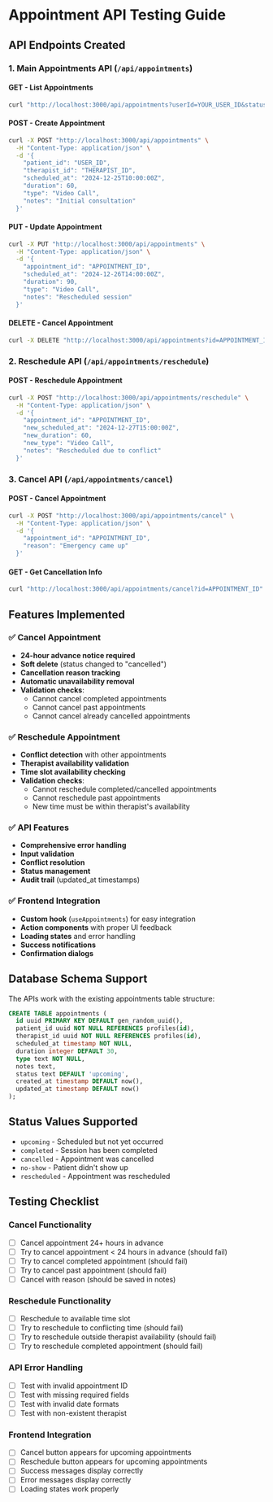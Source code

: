 # Appointment API Testing Guide

## API Endpoints Created

### 1. Main Appointments API (`/api/appointments`)

#### GET - List Appointments
```bash
curl "http://localhost:3000/api/appointments?userId=YOUR_USER_ID&status=upcoming&limit=10"
```

#### POST - Create Appointment
```bash
curl -X POST "http://localhost:3000/api/appointments" \
  -H "Content-Type: application/json" \
  -d '{
    "patient_id": "USER_ID",
    "therapist_id": "THERAPIST_ID", 
    "scheduled_at": "2024-12-25T10:00:00Z",
    "duration": 60,
    "type": "Video Call",
    "notes": "Initial consultation"
  }'
```

#### PUT - Update Appointment
```bash
curl -X PUT "http://localhost:3000/api/appointments" \
  -H "Content-Type: application/json" \
  -d '{
    "appointment_id": "APPOINTMENT_ID",
    "scheduled_at": "2024-12-26T14:00:00Z",
    "duration": 90,
    "type": "Video Call",
    "notes": "Rescheduled session"
  }'
```

#### DELETE - Cancel Appointment
```bash
curl -X DELETE "http://localhost:3000/api/appointments?id=APPOINTMENT_ID"
```

### 2. Reschedule API (`/api/appointments/reschedule`)

#### POST - Reschedule Appointment
```bash
curl -X POST "http://localhost:3000/api/appointments/reschedule" \
  -H "Content-Type: application/json" \
  -d '{
    "appointment_id": "APPOINTMENT_ID",
    "new_scheduled_at": "2024-12-27T15:00:00Z",
    "new_duration": 60,
    "new_type": "Video Call",
    "notes": "Rescheduled due to conflict"
  }'
```

### 3. Cancel API (`/api/appointments/cancel`)

#### POST - Cancel Appointment
```bash
curl -X POST "http://localhost:3000/api/appointments/cancel" \
  -H "Content-Type: application/json" \
  -d '{
    "appointment_id": "APPOINTMENT_ID",
    "reason": "Emergency came up"
  }'
```

#### GET - Get Cancellation Info
```bash
curl "http://localhost:3000/api/appointments/cancel?id=APPOINTMENT_ID"
```

## Features Implemented

### ✅ **Cancel Appointment**
- **24-hour advance notice required**
- **Soft delete** (status changed to "cancelled")
- **Cancellation reason tracking**
- **Automatic unavailability removal**
- **Validation checks**:
  - Cannot cancel completed appointments
  - Cannot cancel past appointments
  - Cannot cancel already cancelled appointments

### ✅ **Reschedule Appointment**
- **Conflict detection** with other appointments
- **Therapist availability validation**
- **Time slot availability checking**
- **Validation checks**:
  - Cannot reschedule completed/cancelled appointments
  - Cannot reschedule past appointments
  - New time must be within therapist's availability

### ✅ **API Features**
- **Comprehensive error handling**
- **Input validation**
- **Conflict resolution**
- **Status management**
- **Audit trail** (updated_at timestamps)

### ✅ **Frontend Integration**
- **Custom hook** (`useAppointments`) for easy integration
- **Action components** with proper UI feedback
- **Loading states** and error handling
- **Success notifications**
- **Confirmation dialogs**

## Database Schema Support

The APIs work with the existing appointments table structure:
```sql
CREATE TABLE appointments (
  id uuid PRIMARY KEY DEFAULT gen_random_uuid(),
  patient_id uuid NOT NULL REFERENCES profiles(id),
  therapist_id uuid NOT NULL REFERENCES profiles(id),
  scheduled_at timestamp NOT NULL,
  duration integer DEFAULT 30,
  type text NOT NULL,
  notes text,
  status text DEFAULT 'upcoming',
  created_at timestamp DEFAULT now(),
  updated_at timestamp DEFAULT now()
);
```

## Status Values Supported
- `upcoming` - Scheduled but not yet occurred
- `completed` - Session has been completed
- `cancelled` - Appointment was cancelled
- `no-show` - Patient didn't show up
- `rescheduled` - Appointment was rescheduled

## Testing Checklist

### Cancel Functionality
- [ ] Cancel appointment 24+ hours in advance
- [ ] Try to cancel appointment < 24 hours in advance (should fail)
- [ ] Try to cancel completed appointment (should fail)
- [ ] Try to cancel past appointment (should fail)
- [ ] Cancel with reason (should be saved in notes)

### Reschedule Functionality
- [ ] Reschedule to available time slot
- [ ] Try to reschedule to conflicting time (should fail)
- [ ] Try to reschedule outside therapist availability (should fail)
- [ ] Try to reschedule completed appointment (should fail)

### API Error Handling
- [ ] Test with invalid appointment ID
- [ ] Test with missing required fields
- [ ] Test with invalid date formats
- [ ] Test with non-existent therapist

### Frontend Integration
- [ ] Cancel button appears for upcoming appointments
- [ ] Reschedule button appears for upcoming appointments
- [ ] Success messages display correctly
- [ ] Error messages display correctly
- [ ] Loading states work properly 